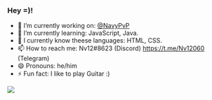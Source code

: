 ### Hey =)!

- 🔭 I’m currently working on: <a href="https://github.com/NavyPvP">@NavyPvP</a>
- 🌱 I’m currently learning: JavaScript, Java.
- 🔭 I currently know theese languages: HTML, CSS. 
- 📫 How to reach me: Nv12#8623 (Discord) https://t.me/Nv12060 (Telegram)
- 😄 Pronouns: he/him
- ⚡ Fun fact: I like to play Guitar :)
<img align="center" src="https://github-readme-stats.vercel.app/api?username=Nv12180&show_icons=true&count_private=true&bg_color=30,300000,b30000,30add0&title_color=rnh&text_color=rnh" />

